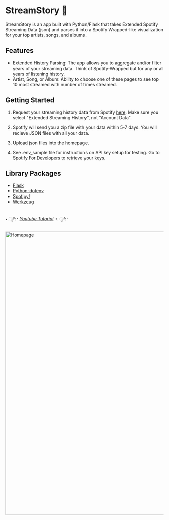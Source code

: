 

<h1 class="heading-element" dir="auto">StreamStory 🔮</h1>



StreamStory is an app built with Python/Flask that takes Extended Spotify Streaming Data (json) and parses it into a Spotify Wrapped-like visualization for your top artists, songs, and albums. 

<h2 class="heading-element" dir="auto">Features</h2>

* Extended History Parsing: The app allows you to aggregate and/or filter years of your streaming data. Think of Spotify-Wrapped but for any or all years of listening history.
* Artist, Song, or Album: Ability to choose one of these pages to see top 10 most streamed with number of times streamed. 

<h2 class="heading-element" dir="auto">Getting Started</h2>

1) Request your streaming history data from Spotify <a href="https://www.spotify.com/us/account/privacy/#_=" target="_blank">here</a>. Make sure you select "Extended Streaming History", not "Account Data".

2) Spotify will send you a zip file with your data within 5-7 days. You will recieve JSON files with all your data.

3) Upload json files into the homepage. 

4) See .env_sample file for instructions on API key setup for testing. Go to <a href="https://developer.spotify.com/" target="_bank">Spotify For Developers</a> to retrieve your keys. 

## Library Packages

* [Flask](https://flask.palletsprojects.com/en/3.0.x/)
* [Python-dotenv](https://pypi.org/project/python-dotenv/)
* [Spotipy!](https://spotipy.readthedocs.io/en/2.22.1/)
* [Werkzeug](https://pypi.org/project/Werkzeug/)

##

  

⋆.ೃ࿔*:･ <a href="https://www.youtube.com/watch?v=kUcJOxYGQ6g" target="_blank">Youtube Tutorial</a> ⋆.ೃ࿔*:･
<br>
<br>
<img width="900" alt="Homepage" src="https://github.com/kevin-klein1/StreamStory/assets/149274017/5e549da8-1fbc-4430-9097-e485d26f15ae">








